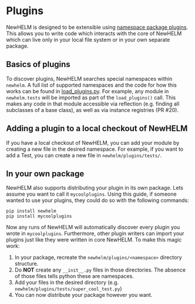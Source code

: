 # Plugins

NewHELM is designed to be extensible using [namespace package plugins](https://packaging.python.org/en/latest/guides/creating-and-discovering-plugins/#using-namespace-packages). This allows you to write code which interacts with the core of NewHELM which can live only in your local file system or in your own separate package.

## Basics of plugins

To discover plugins, NewHELM searches special namespaces within `newhelm`. A full list of supported namespaces and the code for how this works can be found in [load_plugins.py](/newhelm/load_plugins.py). For example, any module in `newhelm.tests` will be imported as part of the `load_plugins()` call. This makes any code in that module accessible via reflection (e.g. finding all subclasses of a base class), as well as via instance registries (PR #20).

## Adding a plugin to a local checkout of NewHELM

If you have a local checkout of NewHELM, you can add your module by creating a new file in the desired namespace. For example, if you want to add a Test, you can create a new file in `newhelm/plugins/tests/`.


## In your own package

NewHELM also supports distributing your plugin in its own package. Lets assume you want to call it `mycoolplugins`. Using this guide, if someone wanted to use your plugins, they could do so with the following commands:

```
pip install newhelm
pip install mycoolplugins
```

Now any runs of NewHELM will automatically discover every plugin you wrote in `mycoolplugins`. Furthermore, other plugin writers can import your plugins just like they were written in core NewHELM. To make this magic work:

1. In your package, recreate the `newhelm/plugins/<namespace>` directory structure.
1. Do **NOT** create any `__init__.py` files in those directories. The absence of those files tells python these are namespaces.
1. Add your files in the desired directory (e.g. `newhelm/plugins/tests/super_cool_test.py`)
1. You can now distribute your package however you want.